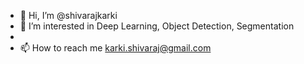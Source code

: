 - 👋 Hi, I’m @shivarajkarki
- 👀 I’m interested in Deep Learning, Object Detection, Segmentation
- 
- 📫 How to reach me karki.shivaraj@gmail.com

<!---
shivarajkarki/shivarajkarki is a ✨ special ✨ repository because its `README.md` (this file) appears on your GitHub profile.
You can click the Preview link to take a look at your changes.
--->
